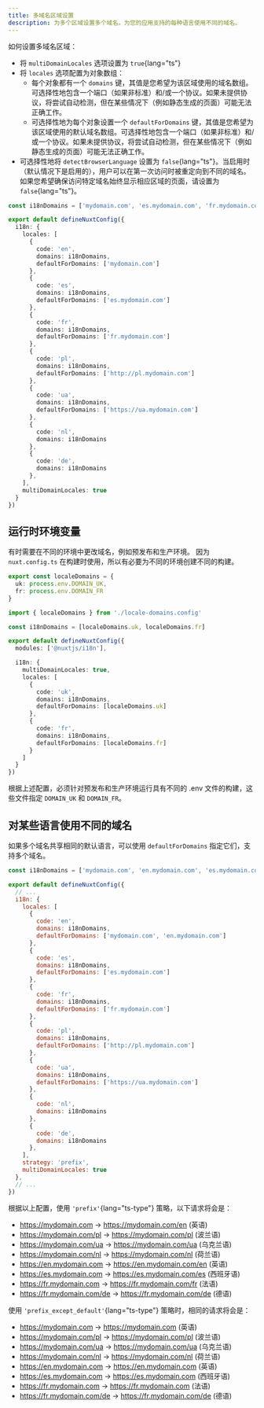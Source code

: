 ```yaml
---
title: 多域名区域设置
description: 为多个区域设置多个域名。为您的应用支持的每种语言使用不同的域名。
---
```


如何设置多域名区域：

- 将 `multiDomainLocales` 选项设置为 `true`{lang="ts"}
- 将 `locales` 选项配置为对象数组：
  - 每个对象都有一个 `domains` 键，其值是您希望为该区域使用的域名数组。可选择性地包含一个端口（如果非标准）和/或一个协议。如果未提供协议，将尝试自动检测，但在某些情况下（例如静态生成的页面）可能无法正确工作。
  - 可选择性地为每个对象设置一个 `defaultForDomains` 键，其值是您希望为该区域使用的默认域名数组。可选择性地包含一个端口（如果非标准）和/或一个协议。如果未提供协议，将尝试自动检测，但在某些情况下（例如静态生成的页面）可能无法正确工作。
- 可选择性地将 `detectBrowserLanguage` 设置为 `false`{lang="ts"}。当启用时（默认情况下是启用的），用户可以在第一次访问时被重定向到不同的域名。如果您希望确保访问特定域名始终显示相应区域的页面，请设置为 `false`{lang="ts"}。

```ts [nuxt.config.ts]
const i18nDomains = ['mydomain.com', 'es.mydomain.com', 'fr.mydomain.com', 'http://pl.mydomain.com', 'https://ua.mydomain.com']

export default defineNuxtConfig({
  i18n: {
    locales: [
      {
        code: 'en',
        domains: i18nDomains,
        defaultForDomains: ['mydomain.com']
      },
      {
        code: 'es',
        domains: i18nDomains,
        defaultForDomains: ['es.mydomain.com']
      },
      {
        code: 'fr',
        domains: i18nDomains,
        defaultForDomains: ['fr.mydomain.com']
      },
      {
        code: 'pl',
        domains: i18nDomains,
        defaultForDomains: ['http://pl.mydomain.com']
      },
      {
        code: 'ua',
        domains: i18nDomains,
        defaultForDomains: ['https://ua.mydomain.com']
      },
      {
        code: 'nl',
        domains: i18nDomains
      },
      {
        code: 'de',
        domains: i18nDomains
      },
    ],
    multiDomainLocales: true
  }
})
```

## 运行时环境变量

有时需要在不同的环境中更改域名，例如预发布和生产环境。
因为 `nuxt.config.ts` 在构建时使用，所以有必要为不同的环境创建不同的构建。

```ts [locale-domains.config.ts]
export const localeDomains = {
  uk: process.env.DOMAIN_UK,
  fr: process.env.DOMAIN_FR
}
```

```ts [nuxt.config.ts]
import { localeDomains } from './locale-domains.config'

const i18nDomains = [localeDomains.uk, localeDomains.fr]

export default defineNuxtConfig({
  modules: ['@nuxtjs/i18n'],

  i18n: {
    multiDomainLocales: true,
    locales: [
      {
        code: 'uk',
        domains: i18nDomains,
        defaultForDomains: [localeDomains.uk]
      },
      {
        code: 'fr',
        domains: i18nDomains,
        defaultForDomains: [localeDomains.fr]
      }
    ]
  }
})
```

根据上述配置，必须针对预发布和生产环境运行具有不同的 .env 文件的构建，这些文件指定 `DOMAIN_UK` 和 `DOMAIN_FR`。

## 对某些语言使用不同的域名

如果多个域名共享相同的默认语言，可以使用 `defaultForDomains` 指定它们，支持多个域名。

```js {}[nuxt.config.js]
const i18nDomains = ['mydomain.com', 'en.mydomain.com', 'es.mydomain.com', 'fr.mydomain.com', 'http://pl.mydomain.com', 'https://ua.mydomain.com']

export default defineNuxtConfig({
  // ...
  i18n: {
    locales: [
      {
        code: 'en',
        domains: i18nDomains,
        defaultForDomains: ['mydomain.com', 'en.mydomain.com']
      },
      {
        code: 'es',
        domains: i18nDomains,
        defaultForDomains: ['es.mydomain.com']
      },
      {
        code: 'fr',
        domains: i18nDomains,
        defaultForDomains: ['fr.mydomain.com']
      },
      {
        code: 'pl',
        domains: i18nDomains,
        defaultForDomains: ['http://pl.mydomain.com']
      },
      {
        code: 'ua',
        domains: i18nDomains,
        defaultForDomains: ['https://ua.mydomain.com']
      },
      {
        code: 'nl',
        domains: i18nDomains
      },
      {
        code: 'de',
        domains: i18nDomains
      },
    ],
    strategy: 'prefix',
    multiDomainLocales: true
  },
  // ...
})
```

根据以上配置，使用 `'prefix'`{lang="ts-type"} 策略，以下请求将会是：
- https://mydomain.com -> https://mydomain.com/en (英语)
- https://mydomain.com/pl -> https://mydomain.com/pl (波兰语)
- https://mydomain.com/ua -> https://mydomain.com/ua (乌克兰语)
- https://mydomain.com/nl -> https://mydomain.com/nl (荷兰语)
- https://en.mydomain.com -> https://en.mydomain.com/en (英语)
- https://es.mydomain.com -> https://es.mydomain.com/es (西班牙语)
- https://fr.mydomain.com -> https://fr.mydomain.com/fr (法语)
- https://fr.mydomain.com/de -> https://fr.mydomain.com/de (德语)

使用 `'prefix_except_default'`{lang="ts-type"} 策略时，相同的请求将会是：
- https://mydomain.com -> https://mydomain.com (英语)
- https://mydomain.com/pl -> https://mydomain.com/pl (波兰语)
- https://mydomain.com/ua -> https://mydomain.com/ua (乌克兰语)
- https://mydomain.com/nl -> https://mydomain.com/nl (荷兰语)
- https://en.mydomain.com -> https://en.mydomain.com (英语)
- https://es.mydomain.com -> https://es.mydomain.com (西班牙语)
- https://fr.mydomain.com -> https://fr.mydomain.com (法语)
- https://fr.mydomain.com/de -> https://fr.mydomain.com/de (德语)